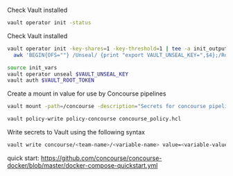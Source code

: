 Check Vault installed
```sh
vault operator init -status
```

Check Vault installed
```sh
vault operator init -key-shares=1 -key-threshold=1 | tee -a init_output |
  awk 'BEGIN{OFS=""} /Unseal/ {print "export VAULT_UNSEAL_KEY=",$4};/Root/ {print "export VAULT_ROOT_TOKEN=",$4}' > init_vars

```


```sh
source init_vars
vault operator unseal $VAULT_UNSEAL_KEY
vault auth $VAULT_ROOT_TOKEN 
```

Create a mount in value for use by Concourse pipelines
```sh
vault mount -path=/concourse -description="Secrets for concourse pipelines" generic
```


```sh
vault policy-write policy-concourse concourse_policy.hcl
```

Write secrets to Vault using the following syntax
```sh
vault write concourse/<team-name>/<variable-name> value=<variable-value>
```



quick start:
https://github.com/concourse/concourse-docker/blob/master/docker-compose-quickstart.yml

